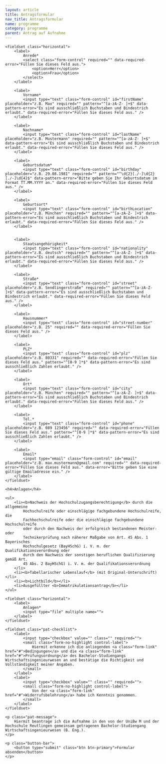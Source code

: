 ```yaml
---
layout: article
title: Antragsformular
nav_title: Antragsformular
name: programme
category: programme
parent: Antrag auf Aufnahme
---
```


<form data-toggle="validator" data-disable="false" role="form" novalidate="true">

    <fieldset class="horizontal">
        <label>
            Anrede*
            <select class="form-control" required="" data-required-error="Füllen Sie dieses Feld aus.">
                <option>Herr</option>
                <option>Frau</option>
            </select>
        </label>
                
        <label>
            Vorname*
            <input type="text" class="form-control" id="firstName" placeholder="z.B. Max" required="" pattern="^[a-zA-Z- ]+$" data-pattern-error="Es sind ausschließlich Buchstaben und Bindestrich erlaubt." data-required-error="Füllen Sie dieses Feld aus." />
        </label>

        <label>
            Nachname*
            <input type="text" class="form-control" id="lastName" placeholder="z.B. Mustermann" required="" pattern="^[a-zA-Z- ]+$" data-pattern-error="Es sind ausschließlich Buchstaben und Bindestrich erlaubt." data-required-error="Füllen Sie dieses Feld aus." />
        </label>

        <label>
            Geburtsdatum*
            <input type="text" class="form-control" id="birthday" placeholder="z.B. 29.08.1981" required="" pattern="^\d{2}[./-]\d{2}[./-]\d{4}$" data-pattern-error="Bitte geben Sie Ihr Geburtsdatum im Format TT.MM.YYYY an." data-required-error="Füllen Sie dieses Feld aus." />
        </label> 

        <label>
            Geburtsort*
            <input type="text" class="form-control" id="birthLocation" placeholder="z.B. München" required="" pattern="^[a-zA-Z- ]+$" data-pattern-error="Es sind ausschließlich Buchstaben und Bindestrich erlaubt." data-required-error="Füllen Sie dieses Feld aus." />
        </label>
                

        <label>
            Staatsangehörigkeit*
            <input type="text" class="form-control" id="nationality" placeholder="z.B. deutsch" required="" pattern="^[a-zA-Z- ]+$" data-pattern-error="Es sind ausschließlich Buchstaben und Bindestrich erlaubt." data-required-error="Füllen Sie dieses Feld aus." />
        </label>
                
        <label>
            Straße*
            <input type="text" class="form-control" id="street" placeholder="z.B. Sendlingerstraße" required="" pattern="^[a-zA-Z- ]+$" data-pattern-error="Es sind ausschließlich Buchstaben und Bindestrich erlaubt." data-required-error="Füllen Sie dieses Feld aus." />
        </label>

        <label>
            Hausnummer*
            <input type="text" class="form-control" id="street-number" placeholder="z.B. 25" required="" data-required-error="Füllen Sie dieses Feld aus." />
        </label>

        <label>
            PLZ*
            <input type="text" class="form-control" id="plz" placeholder="z.B. 80331" required="" data-required-error="Füllen Sie dieses Feld aus." pattern="^[0-9 ]*$" data-pattern-error="Es sind ausschließlich Zahlen erlaubt." />
        </label>
        
        <label>
            Ort*
            <input type="text" class="form-control" id="city" placeholder="z.B. München" required="" pattern="^[a-zA-Z- ]+$" data-pattern-error="Es sind ausschließlich Buchstaben und Bindestrich erlaubt." data-required-error="Füllen Sie dieses Feld aus." />
        </label>

        <label>
            Tel.*
            <input type="text" class="form-control" id="phone" placeholder="z.B. 089 123456" required="" data-required-error="Füllen Sie dieses Feld aus." pattern="^[0-9 ]*$" data-pattern-error="Es sind ausschließlich Zahlen erlaubt." />
        </label>
        
        <label>
            Email*
            <input type="email" class="form-control" id="email" placeholder="z.B. max.mustermann@gmail.com" required="" data-required-error="Füllen Sie dieses Feld aus." data-error="Bitte geben Sie eine gültige Emailadresse ein." />
        </label>
    </fieldset>

    <h4>Anlagen</h4>

    <ul>
        <li><b>Nachweis der Hochschulzugangsberechtigung</b> durch die allgemeine
            Hochschulreife oder einschlägige fachgebundene Hochschulreife, die
            Fachhochschulreife oder die einschlägige fachgebundene Hochschulreife
            oder durch den Nachweis der erfolgreich bestandenen Meister- oder
            Technikerprüfung nach näherer Maßgabe von Art. 45 Abs. 1 Bayerisches
            Hochschulgesetz (BayHSchG) i. V. m. der Qualifikationsverordnung oder
            durch den Nachweis der sonstigen beruflichen Qualifizierung gemäß Art.
            45 Abs. 2 BayHSchG) i. V. m. der Qualifikationsverordnung
        </li>
        <li><b>Tabellarischer Lebenslauf</b> (mit Original-Unterschrift)</li>
        <li><b>Lichtbild</b></li>
        <li>Ausgefüllter <b>Immatrikulationsantrag</b></li>
    </ul>

    <fieldset class="horizontal">
        <label>
            Anlagen*
            <input type="file" multiple name="">
        </label>
    </fieldset>

    <fieldset class="pat-checklist">
        <label>
            <input type="checkbox" value="" class="" required="">
            <small class="form-no-highlight control-label">
                Hiermit erkenne ich die anliegenden <a class="form-link" href="#">Bedingungen</a> und die <a class="form-link" href="#">Prüfungsordnung</a> des Bachelor-Studiengangs Wirtschaftsingenieurwesen an und bestätige die Richtigkeit und Vollständigkeit meiner Angaben.
            </small>
        </label>
        <label>
            <input type="checkbox" value="" class="" required="">
            <small class="form-no-highlight control-label">
                Von der <a class="form-link" href="#">Widerrufsbelehrung</a> habe ich Kenntnis genommen.
            </small>
        </label>
    </fieldset>

    <p class="pat-message">
        Hiermit beantrage ich die Aufnahme in den von der UniBw M und der Hochschule Reutlingen gemeinsam getragenen Bachelor-Studiengang Wirtschaftsingenieurwesen (B. Eng.).
    </p>

    <p class="button-bar">
        <button type="submit" class="btn btn-primary">Formular absenden</button>
    </p>

</form>

